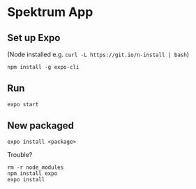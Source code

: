 
# Spektrum App

## Set up Expo

(Node installed e.g. `curl -L https://git.io/n-install | bash`)

```
npm install -g expo-cli
```

## Run

```
expo start
```

## New packaged

```
expo install <package>
```

Trouble?

```
rm -r node_modules
npm install expo
expo install
```